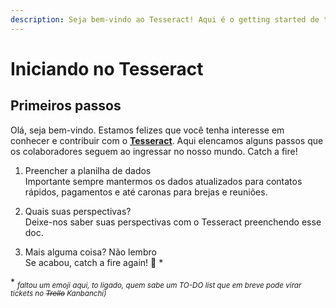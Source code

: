 ```yaml
---
description: Seja bem-vindo ao Tesseract! Aqui é o getting started de tudo.<br/>Fique à vontade! Deixe-nos saber se pintar alguma dúvida.
---
```


# Iniciando no Tesseract

## Primeiros passos

Olá, seja bem-vindo. Estamos felizes que você tenha interesse em conhecer e contribuir com o **[Tesseract](http://grupotesseract.com.br)**. Aqui elencamos alguns passos que os colaboradores seguem ao ingressar no nosso mundo. Catch a fire!

1. Preencher a planilha de dados  
   Importante sempre mantermos os dados atualizados para contatos rápidos, pagamentos e até caronas para brejas e reuniões.

2. Quais suas perspectivas?  
   Deixe-nos saber suas perspectivas com o Tesseract preenchendo esse doc.

3. Mais alguma coisa? Não lembro  
   Se acabou, catch a fire again! :maple_leaf: *
   
\* <sub><i>faltou um emoji aqui, to ligado, quem sabe um TO-DO list que em breve pode virar tickets no ~~Trello~~ Kanbanchi)</i></sub>
